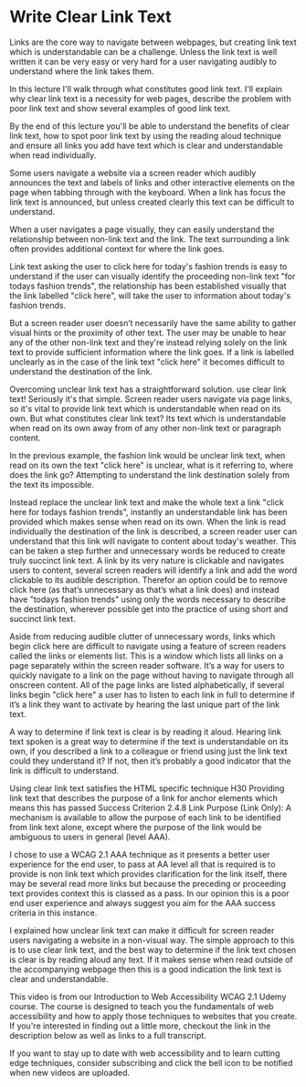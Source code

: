 # Write Clear Link Text #

Links are the core way to navigate between webpages, but creating link text which is understandable can be a challenge. Unless the link text is well written it can be very easy or very hard for a user navigating audibly to understand where the link takes them.

In this lecture I'll walk through what constitutes good link text. I'll explain why clear link text is a necessity for web pages, describe the problem with poor link text and show several examples of good link text.

By the end of this lecture you'll be able to understand the benefits of clear link text, how to spot poor link text by using the reading aloud technique and ensure all links you add have text which is clear and understandable when read individually. 

Some users navigate a website via a screen reader which audibly announces the text and labels of links and other interactive elements on the page when tabbing through with the keyboard. When a link has focus the link text is announced, but unless created clearly this text can be difficult to understand. 

When a user navigates a page visually, they can easily understand the relationship between non-link text and the link. The text surrounding a link often provides additional context for where the link goes. 

Link text asking the user to click here for today's fashion trends is easy to understand if the user can visually identify the proceeding non-link text "for todays fashion trends", the relationship has been established visually that the link labelled "click here", will take the user to information about today's fashion trends.

But a screen reader user doesn’t necessarily have the same ability to gather visual hints or the proximity of other text. The user may be unable to hear any of the other non-link text and they're instead relying solely on the link text to provide sufficient information where the link goes. If a link is labelled unclearly as in the case of the link text "click here" it becomes difficult to understand the destination of the link. 

Overcoming unclear link text has a straightforward solution. use clear link text! Seriously it's that simple. Screen reader users navigate via page links, so it's vital to provide link text which is understandable when read on its own. But what constitutes clear link text? Its text which is understandable when read on its own away from of any other non-link text or paragraph content. 

In the previous example, the fashion link would be unclear link text, when read on its own the text "click here" is unclear, what is it referring to, where does the link go? Attempting to understand the link destination solely from the text its impossible.

Instead replace the unclear link text and make the whole text a link "click here for todays fashion trends", instantly an understandable link has been provided which makes sense when read on its own. When the link is read individually the destination of the link is described, a screen reader user can understand that this link will navigate to content about today's weather. This can be taken a step further and unnecessary words be reduced to create truly succinct link text. A link by its very nature is clickable and navigates users to content, several screen readers will identify a link and add the word clickable to its audible description. Therefor an option could be to remove click here (as that’s unnecessary as that’s what a link does) and instead have "todays fashion trends" using only the words necessary to describe the destination, wherever possible get into the practice of using short and succinct link text. 

Aside from reducing audible clutter of unnecessary words, links which begin click here are difficult to navigate using a feature of screen readers called the links or elements list. This is a window which lists all links on a page separately within the screen reader software. It’s a way for users to quickly navigate to a link on the page without having to navigate through all onscreen content. 
All of the page links are listed alphabetically, if several links begin "click here" a user has to listen to each link in full to determine if it’s a link they want to activate by hearing the last unique part of the link text.

A way to determine if link text is clear is by reading it aloud. Hearing link text spoken is a great way to determine if the text is understandable on its own, if you described a link to a colleague or friend using just the link text could they understand it? If not, then it’s probably a good indicator that the link is difficult to understand.

Using clear link text satisfies the HTML specific technique H30 Providing link text that describes the purpose of a link for anchor elements which means this has passed Success Criterion  2.4.8 Link Purpose (Link Only): A mechanism is available to allow the purpose of each link to be identified from link text alone, except where the purpose of the link would be ambiguous to users in general (level AAA). 

I chose to use a WCAG 2.1 AAA technique as it presents a better user experience for the end user, to pass at AA level all that is required is to provide is non link text which provides clarification for the link itself, there may be several read more links but because the preceding or proceeding text provides context this is classed as a pass. In our opinion this is a poor end user experience and always suggest you aim for the AAA success criteria in this instance.

I explained how unclear link text can make it difficult for screen reader users navigating a website in a non-visual way. The simple approach to this is to use clear link text, and the best way to determine if the link text chosen is clear is by reading aloud any text. If it makes sense when read outside of the accompanying webpage then this is a good indication the link text is clear and understandable.

This video is from our Introduction to Web Accessibility WCAG 2.1 Udemy course. The course is designed to teach you the fundamentals of web accessibility and how to apply those techniques to websites that you create. If you're interested in finding out a little more, checkout the link in the description below as well as links to a full transcript.

If you want to stay up to date with web accessibility and to learn cutting edge techniques, consider subscribing and click the bell icon to be notified when new videos are uploaded.
